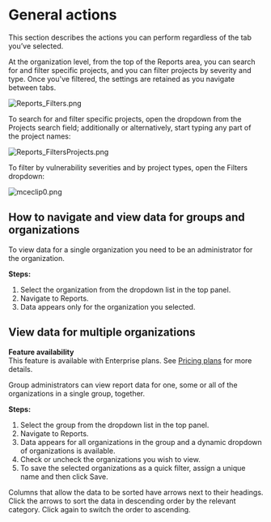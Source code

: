 # General actions

This section describes the actions you can perform regardless of the tab you’ve selected.

At the organization level, from the top of the Reports area, you can search for and filter specific projects, and you can filter projects by severity and type. Once you've filtered, the settings are retained as you navigate between tabs.

![Reports\_Filters.png](https://support.snyk.io/hc/article_attachments/360006948777/uuid-8769c471-9788-dfdf-e3a7-2ffd28ea1011-en.png)

To search for and filter specific projects, open the dropdown from the Projects search field; additionally or alternatively, start typing any part of the project names:

![Reports\_FiltersProjects.png](https://support.snyk.io/hc/article_attachments/360007031178/uuid-d8df9018-387d-26f4-c735-b50a312b9eb0-en.png)

To filter by vulnerability severities and by project types, open the Filters dropdown:

![mceclip0.png](https://support.snyk.io/hc/article_attachments/360020462117/mceclip0.png)

## How to navigate and view data for groups and organizations

To view data for a single organization you need to be an administrator for the organization.

**Steps:**

1. Select the organization from the dropdown list in the top panel.
2. Navigate to Reports.
3. Data appears only for the organization you selected.

## View data for multiple organizations

**Feature availability**  
This feature is available with Enterprise plans. See [Pricing plans](https://snyk.io/plans/) for more details.

Group administrators can view report data for one, some or all of the organizations in a single group, together.

**Steps:**

1. Select the group from the dropdown list in the top panel.
2. Navigate to Reports.
3. Data appears for all organizations in the group and a dynamic dropdown of organizations is available.
4. Check or uncheck the organizations you wish to view.
5. To save the selected organizations as a quick filter, assign a unique name and then click Save.

Columns that allow the data to be sorted have arrows next to their headings. Click the arrows to sort the data in descending order by the relevant category. Click again to switch the order to ascending.

